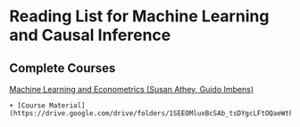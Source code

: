 # Reading List for Machine Learning and Causal Inference 

## Complete Courses

[Machine Learning and Econometrics (Susan Athey, Guido Imbens)](https://www.aeaweb.org/conference/cont-ed/2018-webcasts)
  
    + [Course Material](https://drive.google.com/drive/folders/1SEEOMluxBcSAb_tsDYgcLFtOQaeWtkLp)
